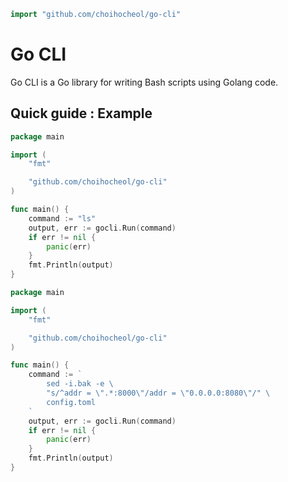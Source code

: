 ```go
import "github.com/choihocheol/go-cli"
```

# Go CLI

Go CLI is a Go library for writing Bash scripts using Golang code.

## Quick guide : Example

```go
package main

import (
	"fmt"

	"github.com/choihocheol/go-cli"
)

func main() {
	command := "ls"
	output, err := gocli.Run(command)
	if err != nil {
		panic(err)
	}
	fmt.Println(output)
}
```

```go
package main

import (
	"fmt"

	"github.com/choihocheol/go-cli"
)

func main() {
	command := `
		sed -i.bak -e \
		"s/^addr = \".*:8000\"/addr = \"0.0.0.0:8080\"/" \
		config.toml
	`
	output, err := gocli.Run(command)
	if err != nil {
		panic(err)
	}
	fmt.Println(output)
}
```
